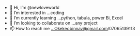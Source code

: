 - 👋 Hi, I’m @newloveworld
- 👀 I’m interested in ...coding 
- 🌱 I’m currently learning ...python, tabula, power Bi, Excel 
- 💞️ I’m looking to collaborate on ...any project
- 📫 How to reach me ...Okekeobinnav@gmail.com/07065139113 

<!---
newloveworld/newloveworld is a ✨ special ✨ repository because its `README.md` (this file) appears on your GitHub profile.
You can click the Preview link to take a look at your changes.
--->
